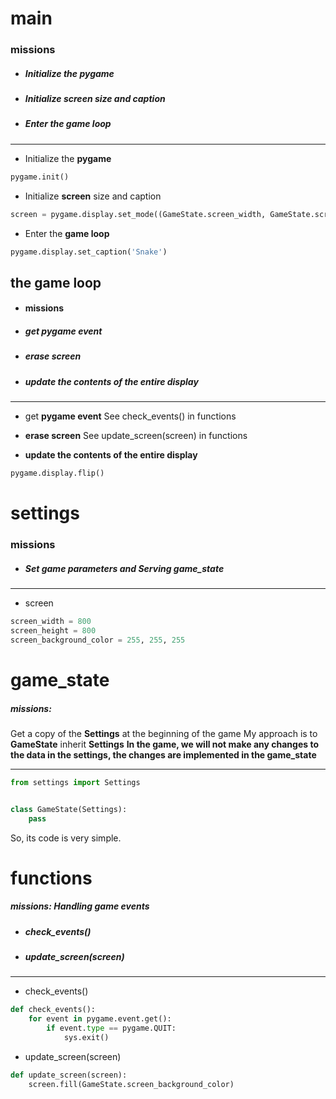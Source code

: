 # main
### missions
* ##### Initialize the **pygame**
* ##### Initialize **screen** size and caption
* ##### Enter the **game loop**
***

* Initialize the **pygame**
```python
pygame.init()
```
* Initialize **screen** size and caption
```python
screen = pygame.display.set_mode((GameState.screen_width, GameState.screen_height))
```
* Enter the **game loop**
```python
pygame.display.set_caption('Snake')
```

## the game loop
* #### missions
* ##### get **pygame event**
* ##### **erase screen**
* ##### **update the contents of the entire display**
***

* get **pygame event**
See check_events() in functions

* **erase screen**
See update_screen(screen) in functions

* **update the contents of the entire display**
```python
pygame.display.flip()
```

# settings
### missions
* ##### Set **game parameters** and Serving **game_state**
***
* screen
```python
screen_width = 800
screen_height = 800
screen_background_color = 255, 255, 255
```

# game_state
##### missions:
Get a copy of the **Settings** at the beginning of the game
My approach is to **GameState** inherit **Settings**
**In the game, we will not make any changes to the data in the settings, the changes are implemented in the game_state**
***
```python
from settings import Settings


class GameState(Settings):
    pass
```
So, its code is very simple.

# functions
##### missions: Handling game events
* ##### check_events()
* ##### update_screen(screen)
***
* check_events()
```python
def check_events():
    for event in pygame.event.get():
        if event.type == pygame.QUIT:
            sys.exit()
```

* update_screen(screen)
```python
def update_screen(screen):
    screen.fill(GameState.screen_background_color)
```